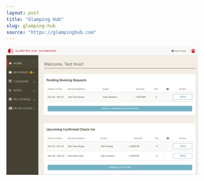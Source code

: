 ```yaml
---
layout: post
title: "Glamping Hub"
slug: glamping-hub
source: "https://glampinghub.com"
---
```


<img src="/screenshots/glamping-hub.png" alt="Glamping Hub">
